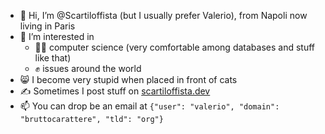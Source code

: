 - 👋 Hi, I’m @Scartiloffista (but I usually prefer Valerio), from Napoli now living in Paris
- 👀 I’m interested in
  - 👨‍💻 computer science (very comfortable among databases and stuff like that)
  - ✊ issues around the world
- 😸 I become very stupid when placed in front of cats
- ✍️ Sometimes I post stuff on [scartiloffista.dev](scartiloffista.dev)
- 📫 You can drop be an email at `{"user": "valerio", "domain": "bruttocarattere", "tld": "org"}`

<!---
Scartiloffista/Scartiloffista is a ✨ special ✨ repository because its `README.md` (this file) appears on your GitHub profile.
You can click the Preview link to take a look at your changes.
--->
